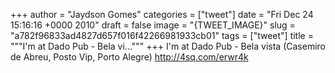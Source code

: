 
+++
author = "Jaydson Gomes"
categories = ["tweet"]
date = "Fri Dec 24 15:16:16 +0000 2010"
draft = false
image = "{TWEET_IMAGE}"
slug = "a782f96833ad4827d657f016f42266981933cb01"
tags = ["tweet"]
title = """I'm at Dado Pub - Bela vi..."""
+++
I'm at Dado Pub - Bela vista (Casemiro de Abreu, Posto Vip, Porto Alegre) http://4sq.com/erwr4k
